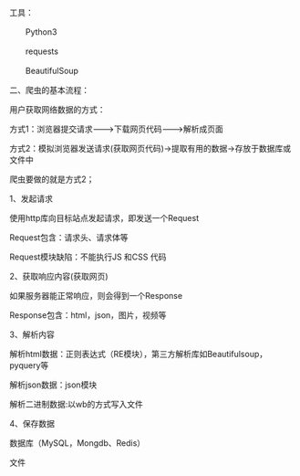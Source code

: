
工具：

　　Python3

　　requests

　　BeautifulSoup

二、爬虫的基本流程：
 

用户获取网络数据的方式：

方式1：浏览器提交请求--->下载网页代码--->解析成页面

方式2：模拟浏览器发送请求(获取网页代码)->提取有用的数据->存放于数据库或文件中

爬虫要做的就是方式2；

 

1、发起请求

使用http库向目标站点发起请求，即发送一个Request

Request包含：请求头、请求体等 

Request模块缺陷：不能执行JS 和CSS 代码

 

2、获取响应内容(获取网页)

如果服务器能正常响应，则会得到一个Response

Response包含：html，json，图片，视频等

 

3、解析内容

解析html数据：正则表达式（RE模块），第三方解析库如Beautifulsoup，pyquery等

解析json数据：json模块

解析二进制数据:以wb的方式写入文件

 

4、保存数据

数据库（MySQL，Mongdb、Redis）

文件
